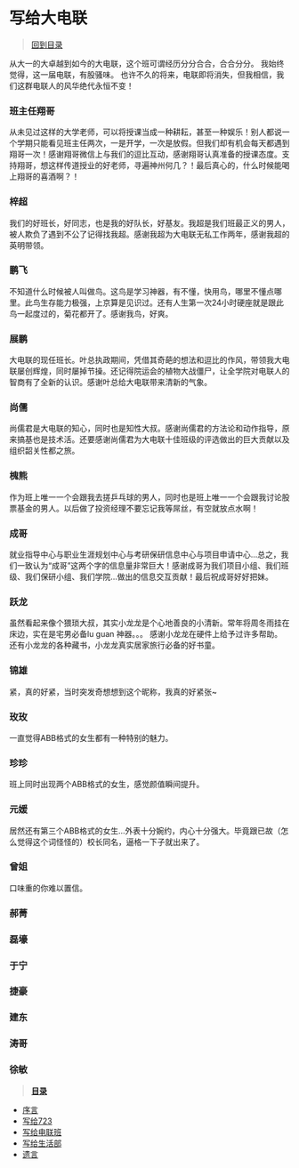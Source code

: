 # 写给大电联

> [回到目录](../SUMMARY.md)

从大一的大卓越到如今的大电联，这个班可谓经历分分合合，合合分分。
我始终觉得，这一届电联，有股骚味。
也许不久的将来，电联即将消失，但我相信，我们这群电联人的风华绝代永恒不变！

### 班主任翔哥
从未见过这样的大学老师，可以将授课当成一种耕耘，甚至一种娱乐！别人都说一个学期只能看见班主任两次，一是开学，一次是放假。但我们却有机会每天都遇到翔哥一次！感谢翔哥微信上与我们的逗比互动，感谢翔哥认真准备的授课态度。支持翔哥，想这样传道授业的好老师，寻遍神州何几？！最后真心的，什么时候能喝上翔哥的喜酒啊？！

### 梓超
我们的好班长，好同志，也是我的好队长，好基友。我超是我们班最正义的男人，被人欺负了遇到不公了记得找我超。感谢我超为大电联无私工作两年，感谢我超的英明带领。

### 鹏飞
不知道什么时候被人叫做鸟。这鸟是学习神器，有不懂，快用鸟，哪里不懂点哪里。此鸟生存能力极强，上京算是见识过。还有人生第一次24小时硬座就是跟此鸟一起度过的，菊花都开了。感谢我鸟，好爽。

### 展鹏
大电联的现任班长。叶总执政期间，凭借其奇葩的想法和逗比的作风，带领我大电联屡创辉煌，同时屡掉节操。还记得院运会的植物大战僵尸，让全学院对电联人的智商有了全新的认识。感谢叶总给大电联带来清新的气象。

### 尚儒
尚儒君是大电联的知心，同时也是知性大叔。感谢尚儒君的方法论和动作指导，原来搞基也是技术活。还要感谢尚儒君为大电联十佳班级的评选做出的巨大贡献以及组织韶关性都之旅。

### 槐熊
作为班上唯一一个会跟我去搓乒乓球的男人，同时也是班上唯一一个会跟我讨论股票基金的男人。以后做了投资经理不要忘记我等屌丝，有空就放点水啊！

### 成哥
就业指导中心与职业生涯规划中心与考研保研信息中心与项目申请中心...总之，我们一致认为“成哥”这两个字的信息量非常巨大！感谢成哥为我们项目小组、我们班级、我们保研小组、我们学院...做出的信息交互贡献！最后祝成哥好好把妹。

### 跃龙
虽然看起来像个猥琐大叔，其实小龙龙是个心地善良的小清新。常年将周冬雨挂在床边，实在是宅男必备lu guan 神器。。。
感谢小龙龙在硬件上给予过许多帮助。还有小龙龙的各种藏书，小龙龙真实居家旅行必备的好书童。

### 锦雄
紧，真的好紧，当时突发奇想想到这个昵称，我真的好紧张~

### 玫玫
一直觉得ABB格式的女生都有一种特别的魅力。

### 珍珍
班上同时出现两个ABB格式的女生，感觉颜值瞬间提升。

### 元媛
居然还有第三个ABB格式的女生...外表十分婉约，内心十分强大。毕竟跟已故（怎么觉得这个词怪怪的）校长同名，逼格一下子就出来了。

### 曾姐
口味重的你难以置信。

### 郝菁

### 磊壕


### 于宁

### 捷豪

### 建东

### 涛哥

### 徐敏



> [**目录**](../SUMMARY.md)
* [序言](../README.md)
* [写给723](../for_dormitory/README.md)
* [写给电联班](../for_union/README.md)
* [写给生活部](../for_life/README.md)
* [遗言](../last/README.md)
